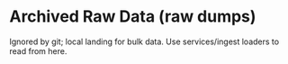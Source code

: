 # Archived Raw Data (raw dumps)
Ignored by git; local landing for bulk data.
Use services/ingest loaders to read from here.